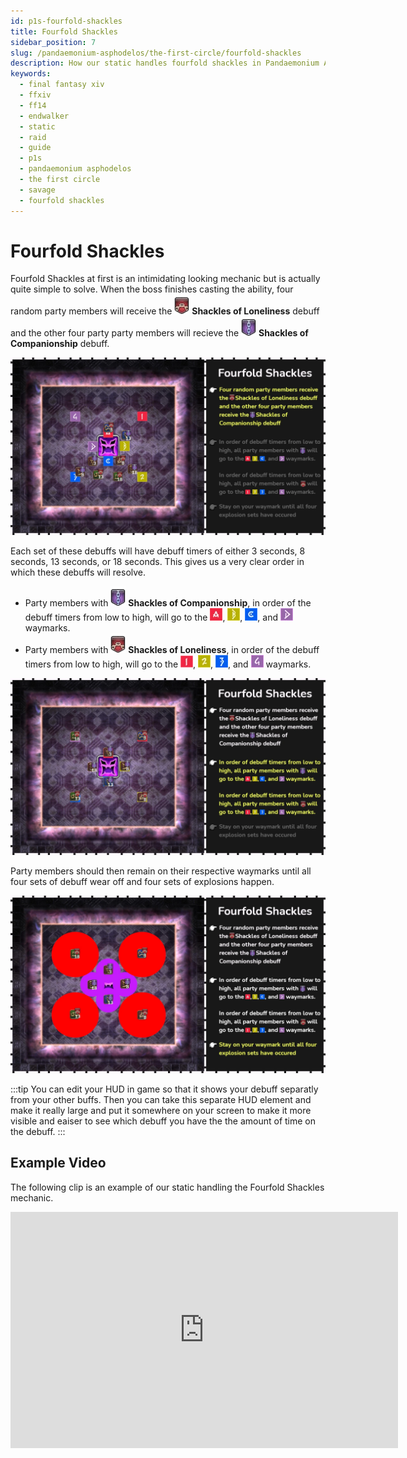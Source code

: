 ```yaml
---
id: p1s-fourfold-shackles
title: Fourfold Shackles
sidebar_position: 7
slug: /pandaemonium-asphodelos/the-first-circle/fourfold-shackles
description: How our static handles fourfold shackles in Pandaemonium Asphodelos The First Circle (Savage)
keywords: 
  - final fantasy xiv
  - ffxiv
  - ff14
  - endwalker
  - static
  - raid
  - guide
  - p1s
  - pandaemonium asphodelos
  - the first circle
  - savage
  - fourfold shackles
---
```


# Fourfold Shackles
Fourfold Shackles at first is an intimidating looking mechanic but is actually quite simple to solve.  When the boss finishes casting the ability, four random party members will receive the ![Shackles of Loneliness](/img/icons/debuffs/shackles-of-loneliness.webp) **Shackles of Loneliness** debuff and the other four party party members will recieve the ![Shackles of Companionship](/img/icons/debuffs/shackles-of-companionship.webp) **Shackles of Companionship** debuff.

![Fourfold Shackles Step One](/img/pandaemonium-asphodelos/the-first-circle/fourfold-shackles-step-one.webp)

Each set of these debuffs will have debuff timers of either 3 seconds, 8 seconds, 13 seconds, or 18 seconds.  This gives us a very clear order in which these debuffs will resolve. 

- Party members with ![Shackles of Companionship](/img/icons/debuffs/shackles-of-companionship.webp) **Shackles of Companionship**, in order of the debuff timers from low to high, will go to the ![A](/img/icons/waymarks/a.webp), ![B](/img/icons/waymarks/b.webp), ![C](/img/icons/waymarks/c.webp), and ![D](/img/icons/waymarks/d.webp) waymarks.
- Party members with ![Shackles of Loneliness](/img/icons/debuffs/shackles-of-loneliness.webp) **Shackles of Loneliness**, in order of the debuff timers from low to high, will go to the ![1](/img/icons/waymarks/one.webp), ![2](/img/icons/waymarks/two.webp), ![3](/img/icons/waymarks/three.webp), and ![4](/img/icons/waymarks/four.webp) waymarks.

![Fourfold Shackles Step Two](/img/pandaemonium-asphodelos/the-first-circle/fourfold-shackles-step-two.webp)

Party members should then remain on their respective waymarks until all four sets of debuff wear off and four sets of explosions happen.

![Fourfold Shackles Step Three](/img/pandaemonium-asphodelos/the-first-circle/fourfold-shackles-step-three.webp)

:::tip
You can edit your HUD in game so that it shows your debuff separatly from your other buffs.  Then you can take this separate HUD element and make it really large and put it somewhere on your screen to make it more visible and eaiser to see which debuff you have the the amount of time on the debuff.
:::

## Example Video
The following clip is an example of our static handling the Fourfold Shackles mechanic.
<iframe src="https://player.twitch.tv/?video=1271932712&parent=localhost&parent=manbeardgames.com&autoplay=false" 
    frameBorder="0" 
    allowFullScreen={true} 
    scrolling="no" 
    height="378" 
    width="620"></iframe>

